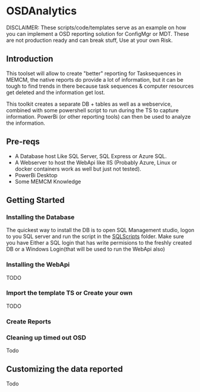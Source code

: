 # OSDAnalytics

DISCLAIMER: These scripts/code/templates serve as an example on how you can implement a OSD reporting solution for ConfigMgr or MDT. These are not production ready and can break stuff, Use at your own Risk.

## Introduction

This toolset will allow to create "better" reporting for Tasksequences in MEMCM, the native reports do provide a lot of information, but it can be tough to find trends in there because task sequences & computer resources get deleted and the information get lost.

This toolkit creates a separate DB + tables as well as a webservice, combined with some powershell script to run during the TS to capture information.
PowerBi (or other reporting tools) can then be used to analyze the information.

## Pre-reqs

  - A Database host Like SQL Server, SQL Express or Azure SQL.
  - A Webserver to host the WebApi like IIS (Probably Azure, Linux or docker containers work as well but just not tested).
  - PowerBi Desktop
  - Some MEMCM Knowledge

## Getting Started

### Installing the Database
The quickest way to install the DB is to open SQL Management studio, logon to you SQL server and run the script in the [SQLScripts](https://github.com/kurtdepre/OSDAnalytics/tree/main/SQLScripts) folder. 
Make sure you have Either a SQL login that has write permisions to the freshly created DB or a Windows Login(that will be used to run the WebApi also)

### Installing the WebApi
TODO
### Import the template TS or Create your own
TODO
### Create Reports

### Cleaning up timed out OSD 
Todo
## Customizing the data reported
Todo


